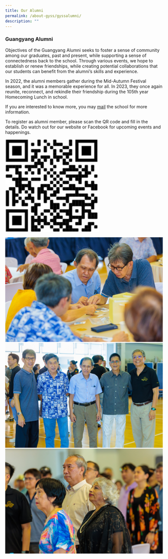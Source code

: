 ```yaml
---
title: Our Alumni
permalink: /about-gyss/gyssalumni/
description: ""
---
```

### Guangyang Alumni&nbsp;

Objectives of the Guangyang Alumni seeks to foster a sense of community among our graduates, past and present, while supporting a sense of connectedness back to the school. Through various events, we hope to establish or renew friendships, while creating potential collaborations that our students can benefit from the alumni’s skills and experience.

In 2022, the alumni members gather during the Mid-Autumn Festival season, and it was a memorable experience for all. In 2023, they once again reunite, reconnect, and rekindle their friendship during the 105th year Homecoming Lunch in school.
      
If you are interested to know more, you may&nbsp;[mail](mailto:gyss@moe.edu.sg)&nbsp;the school for more information.

To register as alumni member, please scan the QR code and fill in the details. Do watch out for our website or Facebook for upcoming events and happenings.

<img src="/images/Homepage/Alumni/Alumni%20QR.jpg" style="width:300px;">

        
![](/images/Parents/alumni%201.jpg)
![](/images/Parents/alumni%202.JPG)
![](/images/Parents/alumni%203.JPG)